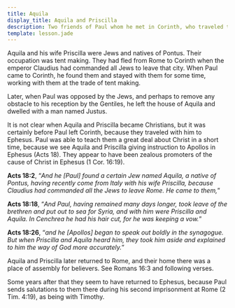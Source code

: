 ```yaml
---
title: Aquila
display_title: Aquila and Priscilla
description: Two friends of Paul whom he met in Corinth, who traveled to Ephesus with him, and were instructors of Apollos. [JAN 2012]
template: lesson.jade
---
```


Aquila and his wife Priscilla were Jews and natives of Pontus. Their occupation was tent making. They had fled from Rome to Corinth when the emperor Claudius had commanded all Jews to leave that city. When Paul came to Corinth, he found them and stayed with them for some time, working with them at the trade of tent making.

Later, when Paul was opposed by the Jews, and perhaps to remove any obstacle to his reception by the Gentiles, he left the house of Aquila and dwelled with a man named Justus.

It is not clear when Aquila and Priscilla became Christians, but it was certainly before Paul left Corinth, because they traveled with him to Ephesus. Paul was able to teach them a great deal about Christ in a short time, because we see Aquila and Priscilla giving instruction to Apollos in Ephesus (Acts 18). They appear to have been zealous promoters of the cause of Christ in Ephesus (1 Cor. 16:19).

**Acts 18:2**, “_And he [Paul] found a certain Jew named Aquila, a native of Pontus, having recently come from Italy with his wife Priscilla, because Claudius had commanded all the Jews to leave Rome. He came to them,_”

**Acts 18:18**, “_And Paul, having remained many days longer, took leave of the brethren and put out to sea for Syria, and with him were Priscilla and Aquila. In Cenchrea he had his hair cut, for he was keeping a vow._”

**Acts 18:26**, “_and he [Apollos] began to speak out boldly in the synagogue. But when Priscilla and Aquila heard him, they took him aside and explained to him the way of God more accurately._”

Aquila and Priscilla later returned to Rome, and their home there was a place of assembly for believers. See Romans 16:3 and following verses.

Some years after that they seem to have returned to Ephesus, because Paul sends salutations to them there during his second imprisonment at Rome (2 Tim. 4:19), as being with Timothy.

